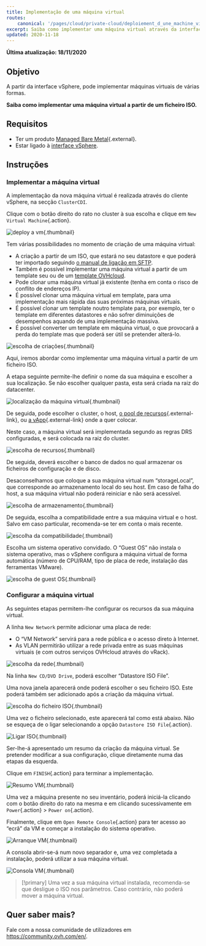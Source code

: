 ```yaml
---
title: Implementação de uma máquina virtual
routes:
    canonical: '/pages/cloud/private-cloud/deploiement_d_une_machine_virtuelle'
excerpt: Saiba como implementar uma máquina virtual através da interface vSphere
updated: 2020-11-18
---
```


**Última atualização: 18/11/2020**

## Objetivo

A partir da interface vSphere, pode implementar máquinas virtuais de várias formas. 

**Saiba como implementar uma máquina virtual a partir de um ficheiro ISO.**

## Requisitos

- Ter um produto [Managed Bare Metal](https://www.ovhcloud.com/pt/managed-bare-metal/){.external}.
- Estar ligado à [interface vSphere](/pages/cloud/managed-bare-metal/vsphere-interface).

## Instruções

### Implementar a máquina virtual

A implementação da nova máquina virtual é realizada através do cliente vSphere, na secção `ClusterCDI`.

Clique com o botão direito do rato no cluster à sua escolha e clique em `New Virtual Machine`{.action}.

![deploy a vm](images/vm01.png){.thumbnail}

Tem várias possibilidades no momento de criação de uma máquina virtual:

- A criação a partir de um ISO, que estará no seu datastore e que poderá ter importado seguindo [o manual de ligação em SFTP](/pages/cloud/managed-bare-metal/sftp-connexion).
- Também é possível implementar uma máquina virtual a partir de um template seu ou de um [template OVHcloud](/pages/cloud/managed-bare-metal/ovf_template).
- Pode clonar uma máquina virtual já existente (tenha em conta o risco de conflito de endereços IP).
- É possível clonar uma máquina virtual em template, para uma implementação mais rápida das suas próximas máquinas virtuais.
- É possível clonar um template noutro template para, por exemplo, ter o template em diferentes datastores e não sofrer diminuições de desempenhos aquando de uma implementação massiva.
- É possível converter um template em máquina virtual, o que provocará a perda do template mas que poderá ser útil se pretender alterá-lo.

![escolha de criações](images/vm02.png){.thumbnail}

Aqui, iremos abordar como implementar uma máquina virtual a partir de um ficheiro ISO.

A etapa seguinte permite-lhe definir o nome da sua máquina e escolher a sua localização. Se não escolher qualquer pasta, esta será criada na raiz do datacenter.

![localização da máquina virtual](images/vm03.png){.thumbnail}

De seguida, pode escolher o cluster, o host, [o pool de recursos](https://docs.vmware.com/en/VMware-vSphere/6.7/com.vmware.vsphere.resmgmt.doc/GUID-60077B40-66FF-4625-934A-641703ED7601.html){.external-link}, ou [a vApp](https://docs.vmware.com/en/VMware-vSphere/6.7/com.vmware.vsphere.vm_admin.doc/GUID-E6E9D2A9-D358-4996-9BC7-F8D9D9645290.html){.external-link} onde a quer colocar.

Neste caso, a máquina virtual será implementada segundo as regras DRS configuradas, e será colocada na raiz do cluster.

![escolha de recursos](images/vm04.png){.thumbnail}

De seguida, deverá escolher o banco de dados no qual armazenar os ficheiros de configuração e de disco.

Desaconselhamos que coloque a sua máquina virtual num “storageLocal”, que corresponde ao armazenamento local do seu host. Em caso de falha do host, a sua máquina virtual não poderá reiniciar e não será acessível.

![escolha de armazenamento](images/vm05.png){.thumbnail}

De seguida, escolha a compatibilidade entre a sua máquina virtual e o host. Salvo em caso particular, recomenda-se ter em conta o mais recente.

![escolha da compatibilidade](images/vm06.png){.thumbnail}

Escolha um sistema operativo convidado. O “Guest OS” não instala o sistema operativo, mas o vSphere configura a máquina virtual de forma automática (número de CPU/RAM, tipo de placa de rede, instalação das ferramentas VMware).

![escolha de guest OS](images/vm07.png){.thumbnail}

### Configurar a máquina virtual

As seguintes etapas permitem-lhe configurar os recursos da sua máquina virtual.

A linha `New Network` permite adicionar uma placa de rede:

- O “VM Network” servirá para a rede pública e o acesso direto à Internet.
- As VLAN permitirão utilizar a rede privada entre as suas máquinas virtuais (e com outros serviços OVHcloud através do vRack).

![escolha da rede](images/vm08.png){.thumbnail}

Na linha `New CD/DVD Drive`, poderá escolher “Datastore ISO File”.

Uma nova janela aparecerá onde poderá escolher o seu ficheiro ISO. Este poderá também ser adicionado após a criação da máquina virtual.

![escolha do ficheiro ISO](images/vm09.png){.thumbnail}

Uma vez o ficheiro selecionado, este aparecerá tal como está abaixo. Não se esqueça de o ligar selecionando a opção `Datastore ISO File`{.action}.

![Ligar ISO](images/vm10.png){.thumbnail}

Ser-lhe-á apresentado um resumo da criação da máquina virtual. Se pretender modificar a sua configuração, clique diretamente numa das etapas da esquerda.

Clique em `FINISH`{.action} para terminar a implementação.

![Resumo VM](images/vm11.png){.thumbnail}

Uma vez a máquina presente no seu inventário, poderá iniciá-la clicando com o botão direito do rato na mesma e em clicando sucessivamente em `Power`{.action} > `Power on`{.action}. 

Finalmente, clique em `Open Remote Console`{.action} para ter acesso ao “ecrã” da VM e começar a instalação do sistema operativo.

![Arranque VM](images/vm12.png){.thumbnail}

A consola abrir-se-á num novo separador e, uma vez completada a instalação, poderá utilizar a sua máquina virtual.

![Consola VM](images/vm13.png){.thumbnail}

> [!primary]
> Uma vez a sua máquina virtual instalada, recomenda-se que desligue o ISO nos parâmetros. Caso contrário, não poderá mover a máquina virtual.
>

## Quer saber mais?

Fale com a nossa comunidade de utilizadores em <https://community.ovh.com/en/>.
